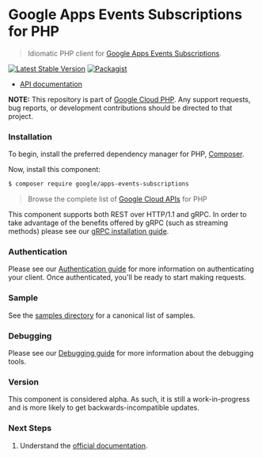 # Google Apps Events Subscriptions for PHP

> Idiomatic PHP client for [Google Apps Events Subscriptions](https://developers.google.com/workspace/events).

[![Latest Stable Version](https://poser.pugx.org/google/apps-events-subscriptions/v/stable)](https://packagist.org/packages/google/apps-events-subscriptions) [![Packagist](https://img.shields.io/packagist/dm/google/apps-events-subscriptions.svg)](https://packagist.org/packages/google/apps-events-subscriptions)

* [API documentation](https://cloud.google.com/php/docs/reference/apps-events-subscriptions/latest)

**NOTE:** This repository is part of [Google Cloud PHP](https://github.com/googleapis/google-cloud-php). Any
support requests, bug reports, or development contributions should be directed to
that project.

### Installation

To begin, install the preferred dependency manager for PHP, [Composer](https://getcomposer.org/).

Now, install this component:

```sh
$ composer require google/apps-events-subscriptions
```

> Browse the complete list of [Google Cloud APIs](https://cloud.google.com/php/docs/reference)
> for PHP

This component supports both REST over HTTP/1.1 and gRPC. In order to take advantage of the benefits
offered by gRPC (such as streaming methods) please see our
[gRPC installation guide](https://cloud.google.com/php/grpc).

### Authentication

Please see our [Authentication guide](https://github.com/googleapis/google-cloud-php/blob/main/AUTHENTICATION.md) for more information
on authenticating your client. Once authenticated, you'll be ready to start making requests.

### Sample

See the [samples directory](https://github.com/googleapis/php-apps-events-subscriptions/tree/main/samples) for a canonical list of samples.

### Debugging

Please see our [Debugging guide](https://github.com/googleapis/google-cloud-php/blob/main/DEBUG.md)
for more information about the debugging tools.

### Version

This component is considered alpha. As such, it is still a work-in-progress and is more likely to get backwards-incompatible updates.

### Next Steps

1. Understand the [official documentation](https://developers.google.com/workspace/events).
